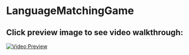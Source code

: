 # LanguageMatchingGame

## Click preview image to see video walkthrough:
[![Video Preview](https://img.youtube.com/vi/Sosi8X7EbKc/0.jpg)](https://www.youtube.com/watch?v=Sosi8X7EbKc)

